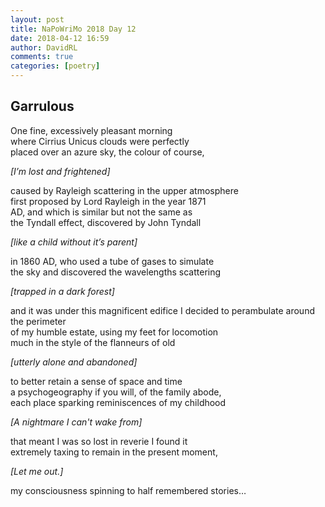 ```yaml
---  
layout: post  
title: NaPoWriMo 2018 Day 12  
date: 2018-04-12 16:59  
author: DavidRL  
comments: true  
categories: [poetry]
---  
```

## Garrulous  

One fine, excessively pleasant morning  
where Cirrius Unicus clouds were perfectly  
placed over an azure sky, the colour of course,  

*[I’m lost and frightened]*  

caused by Rayleigh scattering in the upper atmosphere  
first proposed by Lord Rayleigh in the year 1871  
AD, and which is similar but not the same as  
the Tyndall effect, discovered by John Tyndall  

*[like a child without it’s parent]*

in 1860 AD, who used a tube of gases to simulate  
the sky and discovered the wavelengths scattering  

*[trapped in a dark forest]*  

and it was under this magnificent edifice I decided to perambulate around the perimeter  
of my humble estate, using my feet for locomotion  
much in the style of the flanneurs of old  

*[utterly alone and abandoned]*  

to better retain a sense of space and time  
a psychogeography if you will, of the family abode,  
each place sparking reminiscences of my childhood  

*[A nightmare I can't wake from]*

that meant I was so lost in reverie I found it  
extremely taxing to remain in the present moment,  

*[Let me out.]*  

my consciousness spinning to half remembered stories…  
